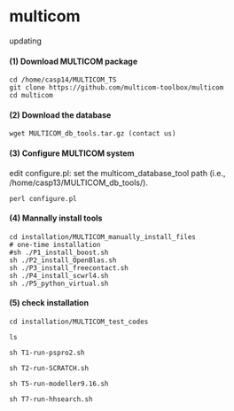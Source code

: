 # multicom
updating

#### (1) Download MULTICOM package

```
cd /home/casp14/MULTICOM_TS
git clone https://github.com/multicom-toolbox/multicom
cd multicom
```

#### (2) Download the database
```
wget MULTICOM_db_tools.tar.gz (contact us)
```
#### (3) Configure MULTICOM system

edit configure.pl: 
set the multicom_database_tool path (i.e., /home/casp13/MULTICOM_db_tools/).

```
perl configure.pl
```

#### (4) Mannally install tools


```
cd installation/MULTICOM_manually_install_files
# one-time installation
#sh ./P1_install_boost.sh
sh ./P2_install_OpenBlas.sh  
sh ./P3_install_freecontact.sh  
sh ./P4_install_scwrl4.sh 
sh ./P5_python_virtual.sh
```

#### (5) check installation

```
cd installation/MULTICOM_test_codes

ls

sh T1-run-pspro2.sh

sh T2-run-SCRATCH.sh

sh T5-run-modeller9.16.sh

sh T7-run-hhsearch.sh
```
